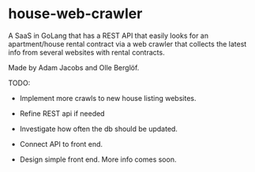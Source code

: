 # house-web-crawler
A SaaS in GoLang that has a REST API that easily looks for an apartment/house rental contract via a web crawler that collects the latest info from several websites with rental contracts.

Made by Adam Jacobs and Olle Berglöf.

TODO:

- Implement more crawls to new house listing websites.

- Refine REST api if needed

- Investigate how often the db should be updated.

- Connect API to front end.

- Design simple front end. More info comes soon. 

